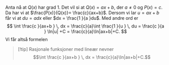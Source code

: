 Anta nå at $Q(x)$ har grad $1$. Det vil si at $Q(x) = ax+b$, der $a\neq 0$ og $P(x) = c$. Da har vi at $\frac{P(x)}{Q(x)}= \frac{c}{ax+b}$. Dersom vi lar $u=  ax+b$ får vi at $du = adx$ eller $dx = \frac{1 }{a }du$. Med andre ord er
$$
\int \frac{c }{ax+b } \, dx = \frac{c}{a}\int \frac{1 }{u } \, du = \frac{c }{a } \ln|u| +C = \frac{c}{a}\ln|ax+b|+C.
$$
Vi får altså formelen 
> [!tip] Rasjonale funksjoner med lineær nevner
> $$\int \frac{c }{ax+b } \, dx = \frac{c}{a}\ln|ax+b|+C.$$ 

